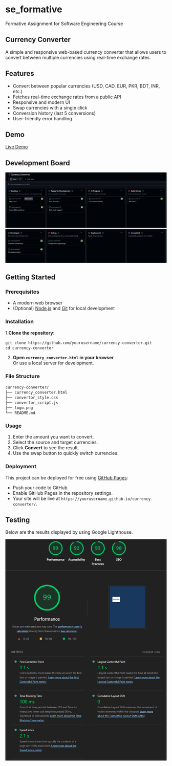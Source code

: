 # se_formative
Formative Assignment for Software Engineering Course

## Currency Converter

A simple and responsive web-based currency converter that allows users to convert between multiple currencies using real-time exchange rates.

## Features

- Convert between popular currencies (USD, CAD, EUR, PKR, BDT, INR, etc.)
- Fetches real-time exchange rates from a public API
- Responsive and modern UI
- Swap currencies with a single click
- Conversion history (last 5 conversions)
- User-friendly error handling

## Demo

[Live Demo](http://127.0.0.1:5500/currency_converter.html)

## Development Board
![Kanban Board](mid_dev1.png)
![Kanban Board](mid_dev2.png)

## Getting Started

### Prerequisites

- A modern web browser
- (Optional) [Node.js](https://nodejs.org/) and [Git](https://git-scm.com/) for local development

### Installation

1.**Clone the repository:**
   ```
   git clone https://github.com/yourusername/currency-converter.git
   cd currency-converter
   ```
2. **Open `currency_converter.html` in your browser**  
   Or use a local server for development.

### File Structure

```
currency-converter/
├── currency_converter.html
├── convertor_style.css
├── convertor_script.js
├── logo.png
└── README.md
```
### Usage

1. Enter the amount you want to convert.
2. Select the source and target currencies.
3. Click **Convert** to see the result.
4. Use the swap button to quickly switch currencies.

### Deployment

This project can be deployed for free using [GitHub Pages](https://pages.github.com/):

- Push your code to GitHub.
- Enable GitHub Pages in the repository settings.
- Your site will be live at `https://yourusername.github.io/currency-converter/`.

## Testing

Below are the results displayed by using Google Lighthouse.

![Lighthouse Results](lighthouse_results.png)

